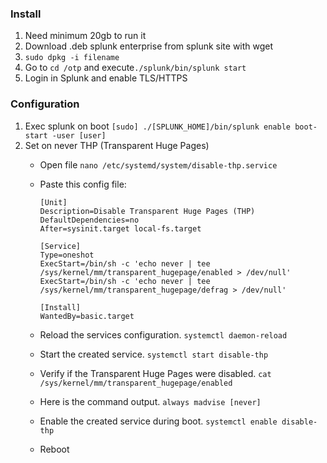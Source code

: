 ### Install

1. Need minimum 20gb to run it
2. Download .deb splunk enterprise from splunk site with wget
3. `sudo dpkg -i filename`
4. Go to `cd /otp` and execute`./splunk/bin/splunk start`
5. Login in Splunk and enable TLS/HTTPS

### Configuration

1. Exec splunk on boot
`[sudo] ./[SPLUNK_HOME]/bin/splunk enable boot-start -user [user]`
2. Set on never THP (Transparent Huge Pages)
	- 	Open file
	`nano /etc/systemd/system/disable-thp.service`
	-	Paste this config file:
		```
		[Unit]
		Description=Disable Transparent Huge Pages (THP)
		DefaultDependencies=no
		After=sysinit.target local-fs.target

		[Service]
		Type=oneshot
		ExecStart=/bin/sh -c 'echo never | tee /sys/kernel/mm/transparent_hugepage/enabled > /dev/null'
		ExecStart=/bin/sh -c 'echo never | tee /sys/kernel/mm/transparent_hugepage/defrag > /dev/null'

		[Install]
		WantedBy=basic.target
	-	Reload the services configuration.
	`systemctl daemon-reload`
	-	Start the created service.
	`systemctl start disable-thp`
	
	-	Verify if the Transparent Huge Pages were disabled.
	`cat /sys/kernel/mm/transparent_hugepage/enabled`
	-	Here is the command output.
	`always madvise [never]`
	
	-	Enable the created service during boot.
	`systemctl enable disable-thp`
	-	Reboot
